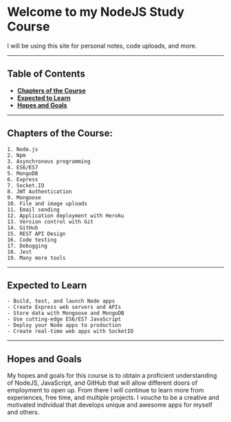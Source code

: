 # **Welcome to my NodeJS Study Course**
I will be using this site for personal notes, code uploads, and more.

---
## **Table of Contents**
  * [**Chapters of the Course**](#chapters-of-the-course)
  * [**Expected to Learn**](#expected-to-learn)
  * [**Hopes and Goals**](#hopes-and-goals)
---

## **Chapters of the Course:**
```
1. Node.js
2. Npm
3. Asynchronous programming
4. ES6/ES7
5. MongoDB
6. Express
7. Socket.IO
8. JWT Authentication
9. Mongoose
10. File and image uploads
11. Email sending
12. Application deployment with Heroku
13. Version control with Git
14. GitHub
15. REST API Design
16. Code testing
17. Debugging
18. Jest
19. Many more tools
```
---

## **Expected to Learn**
```
- Build, test, and launch Node apps 
- Create Express web servers and APIs
- Store data with Mongoose and MongoDB
- Use cutting-edge ES6/ES7 JavaScript
- Deploy your Node apps to production
- Create real-time web apps with SocketIO
```
---

## **Hopes and Goals**
My hopes and goals for this course is to obtain a proficient understanding of NodeJS, JavaScript, and GitHub that will allow different doors of employment to open up. From there I will continue to learn more from experiences, free time, and multiple projects. I vouche to be a creative and motivated individual that develops unique and awesome apps for myself and others.